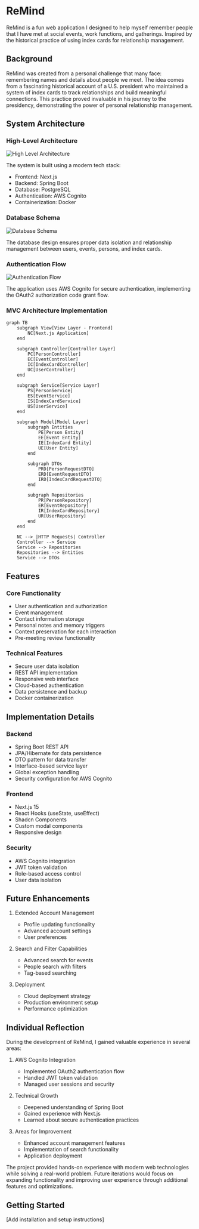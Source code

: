 # ReMind

ReMind is a fun web application I designed to help myself remember people that I have met at social events, work functions, and gatherings. Inspired by the historical practice of using index cards for relationship management.
## Background

ReMind was created from a personal challenge that many face: remembering names and details about people we meet. The idea comes from a fascinating historical account of a U.S. president who maintained a system of index cards to track relationships and build meaningful connections. This practice proved invaluable in his journey to the presidency, demonstrating the power of personal relationship management.

## System Architecture

### High-Level Architecture
![High Level Architecture](public/high_lvl_view.png)

The system is built using a modern tech stack:
- Frontend: Next.js
- Backend: Spring Boot
- Database: PostgreSQL
- Authentication: AWS Cognito
- Containerization: Docker

### Database Schema
![Database Schema](path/to/db-schema.png)

The database design ensures proper data isolation and relationship management between users, events, persons, and index cards.

### Authentication Flow
![Authentication Flow](path/to/auth-flow.png)

The application uses AWS Cognito for secure authentication, implementing the OAuth2 authorization code grant flow.

### MVC Architecture Implementation

```mermaid
graph TB
    subgraph View[View Layer - Frontend]
        NC[Next.js Application]
    end

    subgraph Controller[Controller Layer]
        PC[PersonController]
        EC[EventController]
        IC[IndexCardController]
        UC[UserController]
    end

    subgraph Service[Service Layer]
        PS[PersonService]
        ES[EventService]
        IS[IndexCardService]
        US[UserService]
    end

    subgraph Model[Model Layer]
        subgraph Entities
            PE[Person Entity]
            EE[Event Entity]
            IE[IndexCard Entity]
            UE[User Entity]
        end
        
        subgraph DTOs
            PRD[PersonRequestDTO]
            ERD[EventRequestDTO]
            IRD[IndexCardRequestDTO]
        end
        
        subgraph Repositories
            PR[PersonRepository]
            ER[EventRepository]
            IR[IndexCardRepository]
            UR[UserRepository]
        end
    end

    NC --> |HTTP Requests| Controller
    Controller --> Service
    Service --> Repositories
    Repositories --> Entities
    Service --> DTOs
```

## Features

### Core Functionality
- User authentication and authorization
- Event management
- Contact information storage
- Personal notes and memory triggers
- Context preservation for each interaction
- Pre-meeting review functionality

### Technical Features
- Secure user data isolation
- REST API implementation
- Responsive web interface
- Cloud-based authentication
- Data persistence and backup
- Docker containerization

## Implementation Details

### Backend
- Spring Boot REST API
- JPA/Hibernate for data persistence
- DTO pattern for data transfer
- Interface-based service layer
- Global exception handling
- Security configuration for AWS Cognito

### Frontend
- Next.js 15
- React Hooks (useState, useEffect)
- Shadcn Components
- Custom modal components
- Responsive design

### Security
- AWS Cognito integration
- JWT token validation
- Role-based access control
- User data isolation

## Future Enhancements
1. Extended Account Management
   - Profile updating functionality
   - Advanced account settings
   - User preferences

2. Search and Filter Capabilities
   - Advanced search for events
   - People search with filters
   - Tag-based searching

3. Deployment
   - Cloud deployment strategy
   - Production environment setup
   - Performance optimization

## Individual Reflection

During the development of ReMind, I gained valuable experience in several areas:

1. AWS Cognito Integration
   - Implemented OAuth2 authentication flow
   - Handled JWT token validation
   - Managed user sessions and security

2. Technical Growth
   - Deepened understanding of Spring Boot
   - Gained experience with Next.js
   - Learned about secure authentication practices

3. Areas for Improvement
   - Enhanced account management features
   - Implementation of search functionality
   - Application deployment

The project provided hands-on experience with modern web technologies while solving a real-world problem. Future iterations would focus on expanding functionality and improving user experience through additional features and optimizations.

## Getting Started

[Add installation and setup instructions]


